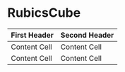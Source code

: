 # RubicsCube

| First Header  | Second Header |
| ------------- | ------------- |
| Content Cell  | Content Cell  |
| Content Cell  | Content Cell  |
